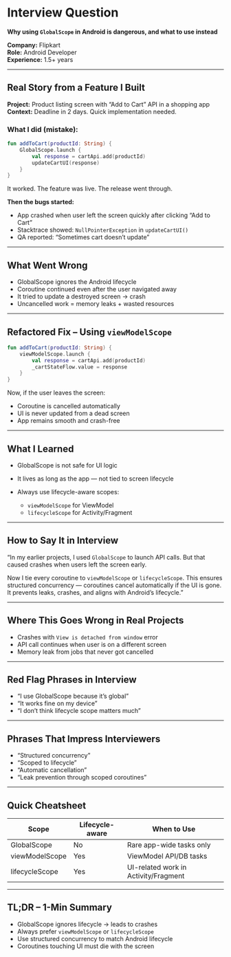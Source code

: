 
# Interview Question  
**Why using `GlobalScope` in Android is dangerous, and what to use instead**

**Company:** Flipkart  
**Role:** Android Developer  
**Experience:** 1.5+ years

---

## Real Story from a Feature I Built

**Project:** Product listing screen with “Add to Cart” API in a shopping app  
**Context:** Deadline in 2 days. Quick implementation needed.

### What I did (mistake):

```kotlin
fun addToCart(productId: String) {
    GlobalScope.launch {
        val response = cartApi.add(productId)
        updateCartUI(response)
    }
}
````

It worked. The feature was live. The release went through.

**Then the bugs started:**

* App crashed when user left the screen quickly after clicking “Add to Cart”
* Stacktrace showed: `NullPointerException` in `updateCartUI()`
* QA reported: “Sometimes cart doesn’t update”

---

## What Went Wrong

* GlobalScope ignores the Android lifecycle
* Coroutine continued even after the user navigated away
* It tried to update a destroyed screen → crash
* Uncancelled work = memory leaks + wasted resources

---

## Refactored Fix – Using `viewModelScope`

```kotlin
fun addToCart(productId: String) {
    viewModelScope.launch {
        val response = cartApi.add(productId)
        _cartStateFlow.value = response
    }
}
```

Now, if the user leaves the screen:

* Coroutine is cancelled automatically
* UI is never updated from a dead screen
* App remains smooth and crash-free

---

## What I Learned

* GlobalScope is not safe for UI logic
* It lives as long as the app — not tied to screen lifecycle
* Always use lifecycle-aware scopes:

  * `viewModelScope` for ViewModel
  * `lifecycleScope` for Activity/Fragment

---

## How to Say It in Interview

“In my earlier projects, I used `GlobalScope` to launch API calls. But that caused crashes when users left the screen early.

Now I tie every coroutine to `viewModelScope` or `lifecycleScope`. This ensures structured concurrency — coroutines cancel automatically if the UI is gone. It prevents leaks, crashes, and aligns with Android’s lifecycle.”

---

## Where This Goes Wrong in Real Projects

* Crashes with `View is detached from window` error
* API call continues when user is on a different screen
* Memory leak from jobs that never got cancelled

---

## Red Flag Phrases in Interview

* “I use GlobalScope because it’s global”
* “It works fine on my device”
* “I don’t think lifecycle scope matters much”

---

## Phrases That Impress Interviewers

* “Structured concurrency”
* “Scoped to lifecycle”
* “Automatic cancellation”
* “Leak prevention through scoped coroutines”

---

## Quick Cheatsheet

| Scope          | Lifecycle-aware | When to Use                          |
| -------------- | --------------- | ------------------------------------ |
| GlobalScope    | No              | Rare app-wide tasks only             |
| viewModelScope | Yes             | ViewModel API/DB tasks               |
| lifecycleScope | Yes             | UI-related work in Activity/Fragment |

---

## TL;DR – 1-Min Summary

* GlobalScope ignores lifecycle → leads to crashes
* Always prefer `viewModelScope` or `lifecycleScope`
* Use structured concurrency to match Android lifecycle
* Coroutines touching UI must die with the screen


